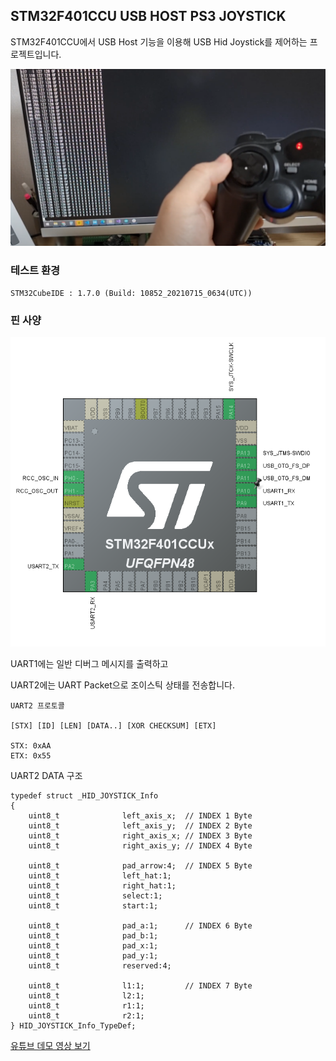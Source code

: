 ## STM32F401CCU USB HOST PS3 JOYSTICK

STM32F401CCU에서 USB Host 기능을 이용해 USB Hid Joystick를 제어하는 프로젝트입니다.


![](./assets/pic1.png)

### 테스트 환경
    STM32CubeIDE : 1.7.0 (Build: 10852_20210715_0634(UTC))



### 핀 사양

![](./assets/muc_pinout.png)

UART1에는 일반 디버그 메시지를 출력하고

UART2에는 UART Packet으로 조이스틱 상태를 전송합니다.


    UART2 프로토콜 

    [STX] [ID] [LEN] [DATA..] [XOR CHECKSUM] [ETX]

    STX: 0xAA
    ETX: 0x55

UART2 DATA 구조
    
    typedef struct _HID_JOYSTICK_Info
    {
        uint8_t              left_axis_x;  // INDEX 1 Byte
        uint8_t              left_axis_y;  // INDEX 2 Byte
        uint8_t              right_axis_x; // INDEX 3 Byte
        uint8_t              right_axis_y; // INDEX 4 Byte

        uint8_t              pad_arrow:4;  // INDEX 5 Byte
        uint8_t              left_hat:1;
        uint8_t              right_hat:1;
        uint8_t              select:1;
        uint8_t              start:1;

        uint8_t              pad_a:1;      // INDEX 6 Byte
        uint8_t              pad_b:1;
        uint8_t              pad_x:1;
        uint8_t              pad_y:1;
        uint8_t              reserved:4;

        uint8_t              l1:1;         // INDEX 7 Byte
        uint8_t              l2:1; 
        uint8_t              r1:1;
        uint8_t              r2:1;
    } HID_JOYSTICK_Info_TypeDef;
    



[유튜브 데모 영상 보기](https://www.youtube.com/watch?v=UHCHiru6jNc&t=16s)